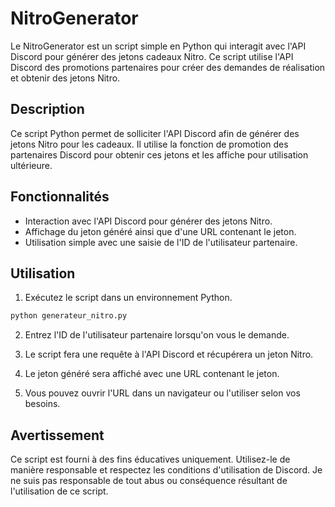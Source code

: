 # NitroGenerator

Le NitroGenerator est un script simple en Python qui interagit avec l'API Discord pour générer des jetons cadeaux Nitro. Ce script utilise l'API Discord des promotions partenaires pour créer des demandes de réalisation et obtenir des jetons Nitro.

## Description

Ce script Python permet de solliciter l'API Discord afin de générer des jetons Nitro pour les cadeaux. Il utilise la fonction de promotion des partenaires Discord pour obtenir ces jetons et les affiche pour utilisation ultérieure.

## Fonctionnalités

- Interaction avec l'API Discord pour générer des jetons Nitro.
- Affichage du jeton généré ainsi que d'une URL contenant le jeton.
- Utilisation simple avec une saisie de l'ID de l'utilisateur partenaire.

## Utilisation

1. Exécutez le script dans un environnement Python.

```bash
python generateur_nitro.py
```

2. Entrez l'ID de l'utilisateur partenaire lorsqu'on vous le demande.

3. Le script fera une requête à l'API Discord et récupérera un jeton Nitro.

4. Le jeton généré sera affiché avec une URL contenant le jeton.

5. Vous pouvez ouvrir l'URL dans un navigateur ou l'utiliser selon vos besoins.

## Avertissement

Ce script est fourni à des fins éducatives uniquement. Utilisez-le de manière responsable et respectez les conditions d'utilisation de Discord. Je ne suis pas responsable de tout abus ou conséquence résultant de l'utilisation de ce script.
